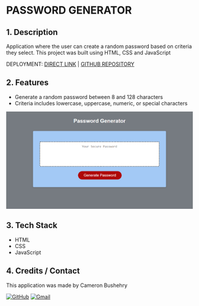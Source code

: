 # PASSWORD GENERATOR

## 1. Description
Application where the user can create a random password based on criteria they select. This project was built using HTML, CSS and JavaScript

DEPLOYMENT:
 [DIRECT LINK](https://cbushehry.github.io/password-generator/) | [GITHUB REPOSITORY](https://github.com/cbushehry/password-generator)

## 2. Features
 * Generate a random password between 8 and 128 characters
 * Criteria includes lowercase, uppercase, numeric, or special characters

 ![password generator homepage](assets/images/pw-generator.PNG)

## 3. Tech Stack
 * HTML
 * CSS 
 * JavaScript

## 4. Credits / Contact
This application was made by Cameron Bushehry

  [![GitHub](https://img.shields.io/badge/github-%23121011.svg?style=for-the-badge&logo=github&logoColor=white)](https://github.com/cbushehry)
  [![Gmail](https://img.shields.io/badge/Gmail-D14836?style=for-the-badge&logo=gmail&logoColor=white)](mailto:c.bushehry@gmail.com)
